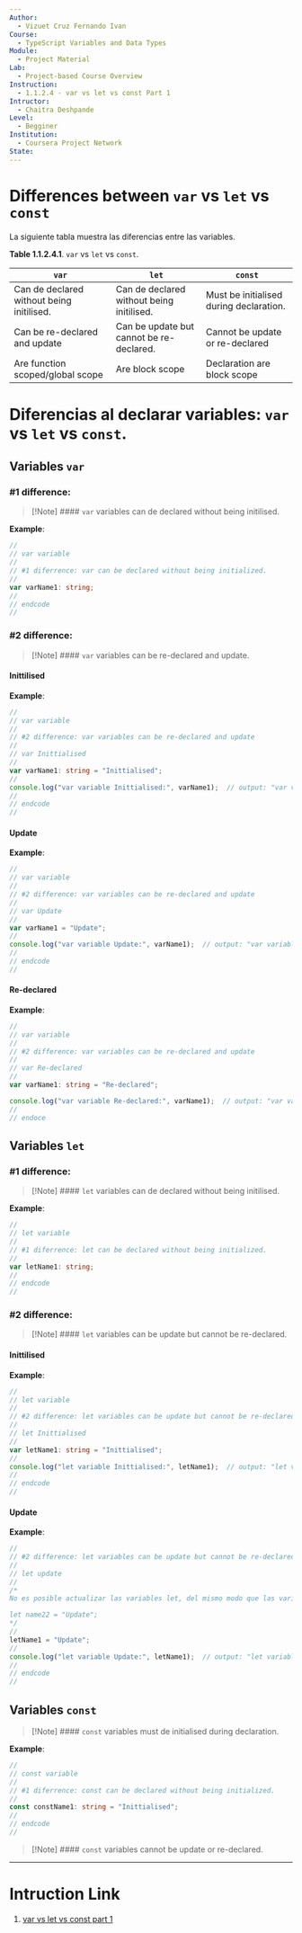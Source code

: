 ```yaml
---
Author:
  - Vizuet Cruz Fernando Ivan
Course:
  - TypeScript Variables and Data Types
Module:
  - Project Material
Lab:
  - Project-based Course Overview
Instruction:
  - 1.1.2.4 - var vs let vs const Part 1
Intructor:
  - Chaitra Deshpande
Level:
  - Begginer
Institution:
  - Coursera Project Network
State:
---
```

# Differences between `var` vs `let` vs `const`

La siguiente tabla muestra las diferencias entre las variables.

**Table 1.1.2.4.1**. `var` vs `let` vs `const`.

| `var`                                     | `let`                                     | `const`                                 |
| ----------------------------------------- | ----------------------------------------- | --------------------------------------- |
| Can de declared without being initilised. | Can de declared without being initilised. | Must be initialised during declaration. |
| Can be re-declared and update             | Can be update but cannot be re-declared.  | Cannot be update or re-declared         |
| Are function scoped/global scope          | Are block scope                           | Declaration are block scope             |
# Diferencias al declarar variables: `var` vs `let` vs `const`.

## Variables `var`

### #1 difference:

> [!Note] #### `var` variables can de declared without being initilised.

**Example**:

```typescript
//
// var variable
//
// #1 diferrence: var can be declared without being initialized.
//
var varName1: string;
//
// endcode
//
```
### #2 difference:

> [!Note] #### `var` variables can be re-declared and update.
#### Inittilised

**Example**:

```typescript
//
// var variable
//
// #2 difference: var variables can be re-declared and update
//
// var Inittialised
//
var varName1: string = "Inittialised";
//
console.log("var variable Inittialised:", varName1);  // output: "var variable Inittialised: Inittialised"
//
// endcode
//
```

#### Update

**Example**:

```typescript
//
// var variable
//
// #2 difference: var variables can be re-declared and update
//
// var Update
//
var varName1 = "Update";
//
console.log("var variable Update:", varName1);  // output: "var variable Update: Update"
//
// endcode
//
```
#### Re-declared

**Example**:

```typescript
//
// var variable
//
// #2 difference: var variables can be re-declared and update
//
// var Re-declared
//
var varName1: string = "Re-declared";

console.log("var variable Re-declared:", varName1);  // output: "var variable Re-declared: Re-declared"
//
// endoce
```
## Variables `let`

### #1 difference:

> [!Note] #### `let` variables can de declared without being initilised.

**Example**:

```typescript
//
// let variable
//
// #1 diferrence: let can be declared without being initialized.
//
var letName1: string;
//
// endcode
//
```
### #2 difference:

> [!Note] #### `let` variables can be update but cannot be re-declared.
#### Inittilised

**Example**:

```typescript
//
// let variable
//
// #2 difference: let variables can be update but cannot be re-declared
//
// let Inittialised
//
var letName1: string = "Inittialised";
//
console.log("let variable Inittialised:", letName1);  // output: "let variable Inittialised: Inittialised"
//
// endcode
//
```

#### Update

**Example**:

```typescript
//
// #2 difference: let variables can be update but cannot be re-declared
//
// let update
//
/*
No es posible actualizar las variables let, del mismo modo que las variables var:

let name22 = "Update";  
*/
//
letName1 = "Update";
//
console.log("let variable Update:", letName1);  // output: "let variable Update: Update"
//
// endcode
//
```
## Variables `const`

> [!Note] #### `const` variables must de initialised during declaration.

**Example**:

```typescript
//
// const variable
//
// #1 diferrence: const can be declared without being initialized.
//
const constName1: string = "Inittialised";
//
// endcode
//
```

> [!Note] #### `const` variables cannot be update or re-declared.

---
# Intruction Link

1. [var vs let vs const part 1](https://www.coursera.org/learn/typescript-variables-and-data-types/ungradedLab/91nRX/typescript-variables-and-data-types/lab?path=%2F)
